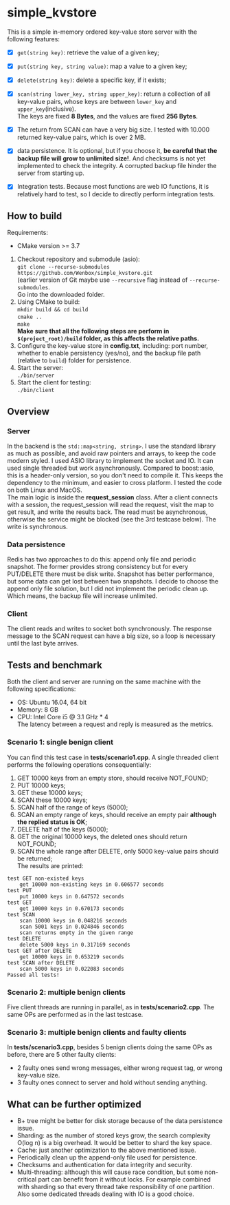 # simple_kvstore

This is a simple in-memory ordered key-value store server with the following features:
- [x] `get(string key)`: retrieve the value of a given key;
- [x] `put(string key, string value)`: map a value to a given key;
- [x] `delete(string key)`: delete a specific key, if it exists;
- [x] `scan(string lower_key, string upper_key)`: return a collection of all key-value pairs, whose keys are between `lower_key` and `upper_key`(inclusive).   
The keys are fixed **8 Bytes**, and the values are fixed **256 Bytes**.
- [x] The return from SCAN can have a very big size. I tested with 10.000 returned key-value pairs, which is over 2 MB. 
- [x] data persistence. It is optional, but if you choose it, **be careful that the backup file will grow to unlimited size!**. And checksums is not yet implemented to check the integrity. A corrupted backup file hinder the server from starting up.  
- [x] Integration tests. Because most functions are web IO functions, it is relatively hard to test, so I decide to directly
perform integration tests.


## How to build 
Requirements:
- CMake version >= 3.7

1. Checkout repository and submodule (asio):  
`git clone --recurse-submodules https://github.com/Wenbox/simple_kvstore.git`<br>
(earlier version of Git maybe use `--recursive` flag instead of `--recurse-submodules`.  
Go into the downloaded folder.
2. Using CMake to build:  
`mkdir build && cd build`  
`cmake ..`   
`make`   
**Make sure that all the following steps are perform in `$(project_root)/build` folder, as this affects the relative paths.**    
3. Configure the key-value store in **config.txt**, including: port number, whether to enable persistency (yes/no), and the backup file path (relative to `build`) folder for persistence.     
4. Start the server:  
`./bin/server`   
5. Start the client for testing:  
`./bin/client`

## Overview  
### Server
In the backend is the `std::map<string, string>`. I use the standard library as much as possible, and avoid raw pointers and arrays, to keep the code modern styled.
I used ASIO library to implement the socket and IO. It can used single threaded but work asynchronously.
Compared to boost::asio, this is a header-only version, so you don't need to compile it. This keeps the dependency to the minimum, and easier to cross platform. I tested the code on both Linux and MacOS.   
The main logic is inside the **request_session** class. After a client connects with a session, the request_session will 
read the request, visit the map to get result, and write the results back.
The read must be asynchronous, otherwise the service might be blocked (see the 3rd testcase below).
The write is synchronous.   
### Data persistence  
Redis has two approaches to do this: append only file and periodic snapshot. The former provides strong consistency but for 
every PUT/DELETE there must be disk write. Snapshot has better performance, but some data can get lost between two snapshots.
I decide to choose the append only file solution, but I did not implement the periodic clean up. Which means, the 
backup file will increase unlimited.   
### Client
The client reads and writes to socket both synchronously. The response message to the SCAN request can have a big size, so a loop is necessary 
until the last byte arrives. 


## Tests and benchmark   
Both the client and server are running on the same machine with the following specifications:  
* OS: Ubuntu 16.04, 64 bit  
* Memory: 8 GB
* CPU: Intel Core i5 @ 3.1 GHz * 4   
The latency between a request and reply is measured as the metrics.  

### Scenario 1: single benign client   
You can find this test case in **tests/scenario1.cpp**. A single threaded client performs the following operations consequentially:
1. GET 10000 keys from an empty store, should receive NOT_FOUND;   
2. PUT 10000 keys;   
3. GET these 10000 keys;   
4. SCAN these 10000 keys;   
5. SCAN half of the range of keys (5000);   
6. SCAN an empty range of keys, should receive an empty pair **although the replied status is OK**;   
7. DELETE half of the keys (5000);   
8. GET the original 10000 keys, the deleted ones should return NOT_FOUND;   
9. SCAN the whole range after DELETE, only 5000 key-value pairs should be returned;    
The results are printed:
```
test GET non-existed keys
	get 10000 non-existing keys in 0.606577 seconds
test PUT
	put 10000 keys in 0.647572 seconds
test GET
	get 10000 keys in 0.670173 seconds
test SCAN
	scan 10000 keys in 0.048216 seconds
	scan 5001 keys in 0.024846 seconds
	scan returns empty in the given range
test DELETE
	delete 5000 keys in 0.317169 seconds
test GET after DELETE
	get 10000 keys in 0.653219 seconds
test SCAN after DELETE
	scan 5000 keys in 0.022083 seconds
Passed all tests!
```
### Scenario 2: multiple benign clients  
Five client threads are running in parallel, as in **tests/scenario2.cpp**. The same OPs are performed as in the last testcase.     
### Scenario 3: multiple benign clients and faulty clients
In **tests/scenario3.cpp**, besides 5 benign clients doing the same OPs as before, there are 5 other faulty clients:   
* 2 faulty ones send wrong messages, either wrong request tag, or wrong key-value size.
* 3 faulty ones connect to server and hold without sending anything.    

## What can be further optimized
* B+ tree might be better for disk storage because of the data persistence issue.   
* Sharding: as the number of stored keys grow, the search complexity O(log n) is a big overhead. It would be better to shard the key space.  
* Cache: just another optimization to the above mentioned issue.   
* Periodically clean up the append-only file used for persistence.   
* Checksums and authentication for data integrity and security.   
* Multi-threading: although this will cause race condition, but some non-critical part can benefit from it without locks.
For example combined with sharding so that every thread take responsibility of one partition. Also some dedicated threads
dealing with IO is a good choice.
